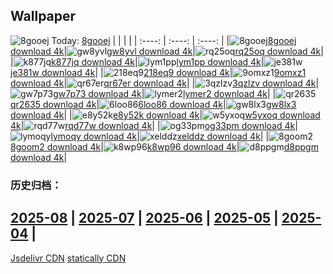 ## Wallpaper
![8gooej](https://w.wallhaven.cc/full/8g/wallhaven-8gooej.jpg) Today: [8gooej](https://th.wallhaven.cc/small/8g/8gooej.jpg)
|      |      |      |
| :----: | :----: | :----: |
|![8gooej](https://th.wallhaven.cc/small/8g/8gooej.jpg)[8gooej download 4k](https://wallhaven.cc/w/8gooej)|![gw8yvl](https://th.wallhaven.cc/small/gw/gw8yvl.jpg)[gw8yvl download 4k](https://wallhaven.cc/w/gw8yvl)|![rq25oq](https://th.wallhaven.cc/small/rq/rq25oq.jpg)[rq25oq download 4k](https://wallhaven.cc/w/rq25oq)|
|![k877jq](https://th.wallhaven.cc/small/k8/k877jq.jpg)[k877jq download 4k](https://wallhaven.cc/w/k877jq)|![lym1pp](https://th.wallhaven.cc/small/ly/lym1pp.jpg)[lym1pp download 4k](https://wallhaven.cc/w/lym1pp)|![je381w](https://th.wallhaven.cc/small/je/je381w.jpg)[je381w download 4k](https://wallhaven.cc/w/je381w)|
|![218eq9](https://th.wallhaven.cc/small/21/218eq9.jpg)[218eq9 download 4k](https://wallhaven.cc/w/218eq9)|![9omxz1](https://th.wallhaven.cc/small/9o/9omxz1.jpg)[9omxz1 download 4k](https://wallhaven.cc/w/9omxz1)|![qr67er](https://th.wallhaven.cc/small/qr/qr67er.jpg)[qr67er download 4k](https://wallhaven.cc/w/qr67er)|
|![3qzlzv](https://th.wallhaven.cc/small/3q/3qzlzv.jpg)[3qzlzv download 4k](https://wallhaven.cc/w/3qzlzv)|![gw7p73](https://th.wallhaven.cc/small/gw/gw7p73.jpg)[gw7p73 download 4k](https://wallhaven.cc/w/gw7p73)|![lymer2](https://th.wallhaven.cc/small/ly/lymer2.jpg)[lymer2 download 4k](https://wallhaven.cc/w/lymer2)|
|![qr2635](https://th.wallhaven.cc/small/qr/qr2635.jpg)[qr2635 download 4k](https://wallhaven.cc/w/qr2635)|![6loo86](https://th.wallhaven.cc/small/6l/6loo86.jpg)[6loo86 download 4k](https://wallhaven.cc/w/6loo86)|![gw8lx3](https://th.wallhaven.cc/small/gw/gw8lx3.jpg)[gw8lx3 download 4k](https://wallhaven.cc/w/gw8lx3)|
|![e8y52k](https://th.wallhaven.cc/small/e8/e8y52k.jpg)[e8y52k download 4k](https://wallhaven.cc/w/e8y52k)|![w5yxoq](https://th.wallhaven.cc/small/w5/w5yxoq.jpg)[w5yxoq download 4k](https://wallhaven.cc/w/w5yxoq)|![rqd77w](https://th.wallhaven.cc/small/rq/rqd77w.jpg)[rqd77w download 4k](https://wallhaven.cc/w/rqd77w)|
|![og33pm](https://th.wallhaven.cc/small/og/og33pm.jpg)[og33pm download 4k](https://wallhaven.cc/w/og33pm)|![lymoqy](https://th.wallhaven.cc/small/ly/lymoqy.jpg)[lymoqy download 4k](https://wallhaven.cc/w/lymoqy)|![xelddz](https://th.wallhaven.cc/small/xe/xelddz.jpg)[xelddz download 4k](https://wallhaven.cc/w/xelddz)|
|![8goom2](https://th.wallhaven.cc/small/8g/8goom2.jpg)[8goom2 download 4k](https://wallhaven.cc/w/8goom2)|![k8wp96](https://th.wallhaven.cc/small/k8/k8wp96.jpg)[k8wp96 download 4k](https://wallhaven.cc/w/k8wp96)|![d8ppgm](https://th.wallhaven.cc/small/d8/d8ppgm.jpg)[d8ppgm download 4k](https://wallhaven.cc/w/d8ppgm)|

### 历史归档：
[2025-08](https://github.com/april-projects/april-wallpaper/tree/main/picture/2025-08/) | [2025-07](https://github.com/april-projects/april-wallpaper/tree/main/picture/2025-07/) | [2025-06](https://github.com/april-projects/april-wallpaper/tree/main/picture/2025-06/) | [2025-05](https://github.com/april-projects/april-wallpaper/tree/main/picture/2025-05/) | [2025-04](https://github.com/april-projects/april-wallpaper/tree/main/picture/2025-04/) | 
---
[Jsdelivr CDN](https://cdn.jsdelivr.net/gh/april-projects/april-wallpaper/api.json)
[statically CDN](https://cdn.statically.io/gh/april-projects/april-wallpaper/main/api.json)